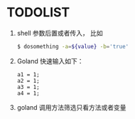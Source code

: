 # TODOLIST

1. shell 参数后置或者传入， 比如

   ```bash
   $ dosomething -a=${value} -b='true' 
   ```

2. Goland 快速输入如下：

   ```
   a1 = 1;
   a2 = 1;
   a3 = 1;
   a4 = 1;
   ```

3. goland 调用方法筛选只看方法或者变量
